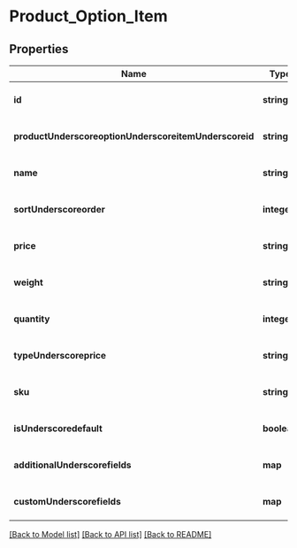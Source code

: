 # Product_Option_Item

## Properties
Name | Type | Description | Notes
------------ | ------------- | ------------- | -------------
**id** | **string** |  | [optional] [default to null]
**productUnderscoreoptionUnderscoreitemUnderscoreid** | **string** |  | [optional] [default to null]
**name** | **string** |  | [optional] [default to null]
**sortUnderscoreorder** | **integer** |  | [optional] [default to null]
**price** | **string** |  | [optional] [default to null]
**weight** | **string** |  | [optional] [default to null]
**quantity** | **integer** |  | [optional] [default to null]
**typeUnderscoreprice** | **string** |  | [optional] [default to null]
**sku** | **string** |  | [optional] [default to null]
**isUnderscoredefault** | **boolean** |  | [optional] [default to null]
**additionalUnderscorefields** | **map** |  | [optional] [default to null]
**customUnderscorefields** | **map** |  | [optional] [default to null]

[[Back to Model list]](../README.md#documentation-for-models) [[Back to API list]](../README.md#documentation-for-api-endpoints) [[Back to README]](../README.md)


